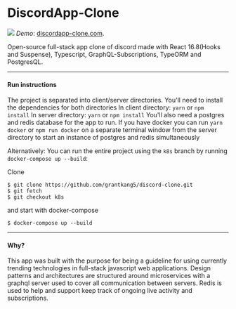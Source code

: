 # DiscordApp-Clone



![](discord-example.gif)
*Demo*: [discordapp-clone.com](https://discord-clone.netlify.com).

  Open-source full-stack app clone of discord made with React 16.8(Hooks and Suspense), Typescript, GraphQL-Subscriptions, TypeORM and PostgresQL.
___

#### Run instructions
The project is separated into client/server directories. You'll need to install the dependencies for both directories
In client directory:
```yarn``` or ```npm install```
In server directory:
```yarn``` or ```npm install```
You'll also need a postgres and redis database for the app to run. If you have docker you can run ```yarn docker``` or ```npm run docker```  on a separate terminal window from the server directory to start an instance of postgres and redis simultaneously

Alternatively:
You can run the entire project using the `k8s` branch by running `docker-compose up --build`:

Clone

    $ git clone https://github.com/grantkang5/discord-clone.git
    $ git fetch
    $ git checkout k8s

and start with docker-compose

    $ docker-compose up --build

___

#### Why?
This app was built with the purpose for being a guideline for using currently trending technologies in full-stack javascript web applications. Design patterns and architectures are structured around microservices with a graphql server used to cover all communication between servers. Redis is used to help and support keep track of ongoing live activity and subscriptions.